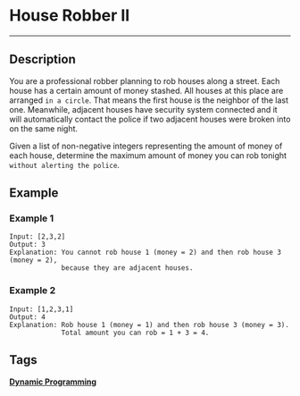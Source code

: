 # House Robber II
-----
## Description
You are a professional robber planning to rob houses along a street. Each house has a certain amount of money stashed. All houses at this place are arranged ```in a circle```. That means the first house is the neighbor of the last one. Meanwhile, adjacent houses have security system connected and it will automatically contact the police if two adjacent houses were broken into on the same night.

Given a list of non-negative integers representing the amount of money of each house, determine the maximum amount of money you can rob tonight ```without alerting the police```.

## Example
### Example 1
```
Input: [2,3,2]
Output: 3
Explanation: You cannot rob house 1 (money = 2) and then rob house 3 (money = 2),
             because they are adjacent houses.
```

### Example 2
```
Input: [1,2,3,1]
Output: 4
Explanation: Rob house 1 (money = 1) and then rob house 3 (money = 3).
             Total amount you can rob = 1 + 3 = 4.
```

## Tags
**[Dynamic Programming](https://leetcode.com/tag/dynamic-programming)**
